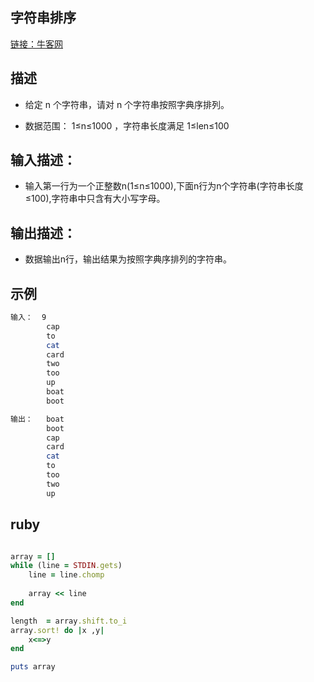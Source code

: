 ##  字符串排序

[链接：牛客网](https://www.nowcoder.com/questionTerminal/69ef2267aafd4d52b250a272fd27052c)

## 描述

- 给定 n 个字符串，请对 n 个字符串按照字典序排列。

- 数据范围： 1≤n≤1000  ，字符串长度满足  1≤len≤100 

  

## 输入描述：
- 输入第一行为一个正整数n(1≤n≤1000),下面n行为n个字符串(字符串长度≤100),字符串中只含有大小写字母。



## 输出描述：
- 数据输出n行，输出结果为按照字典序排列的字符串。







## 示例

```bash
输入：  9
        cap
        to
        cat
        card
        two
        too
        up
        boat
        boot

输出：   boat
        boot
        cap
        card
        cat
        to
        too
        two
        up

```



## ruby

```ruby 

array = []
while (line = STDIN.gets)
    line = line.chomp
    
    array << line
end

length  = array.shift.to_i
array.sort! do |x ,y|  
    x<=>y 
end

puts array

```